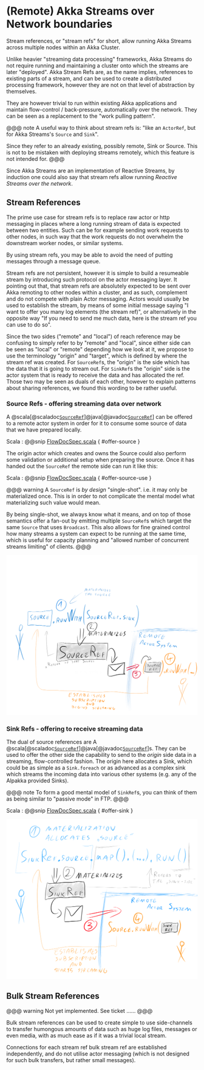 # (Remote) Akka Streams over Network boundaries 

Stream references, or "stream refs" for short, allow running Akka Streams across multiple nodes within 
an Akka Cluster. 

Unlike heavier "streaming data processing" frameworks, Akka Streams do not require running and maintaining
a cluster onto which the streams are later "deployed". Akka Stream Refs are, as the name implies, references
to existing parts of a stream, and can be used to create a distributed processing framework, however they
are not on that level of abstraction by themselves. 
  
They are however trivial to run within existing Akka applications and maintain flow-control / back-pressure,
automatically over the network. They can be seen as a replacement to the "work pulling pattern".  


@@@ note
  A useful way to think about stream refs is: 
  "like an `ActorRef`, but for Akka Streams's `Source` and `Sink`".
  
  Since they refer to an already existing, possibly remote, Sink or Source.
  This is not to be mistaken with deploying streams remotely, which this feature is not intended for.
@@@

Since Akka Streams are an implementation of Reactive Streams, by induction one could also say that
stream refs allow running *Reactive Streams over the network*.

## Stream References

The prime use case for stream refs is to replace raw actor or http messaging in places where a long
running stream of data is expected between two entities. Such can be for example sending work requests
to other nodes, in such way that the work requests do not overwhelm the downstream worker nodes, 
or similar systems.

By using stream refs, you may be able to avoid the need of putting messages through a message queue.

Stream refs are not persistent, however it is simple to build a resumeable stream by introducing such protocol
on the actor messaging layer. It pointing out that, that stream refs are absolutely expected to be sent over
Akka remoting to other nodes within a cluster, and as such, complement and do not compete with plain Actor
messaging. Actors would usually be used to establish the stream, by means of some initial message saying 
"I want to offer you many log elements (the stream ref)", or alternatively in the opposite way "If you need
to send me much data, here is the stream ref you can use to do so".   

Since the two sides ("remote" and "local") of reach reference may be confusing to simply refer to by
"remote" and "local", since either side can be seen as "local" or "remote" depending how we look at it,
we propose to use the terminology "origin" and "target", which is defined by where the stream ref was created.
For `SourceRef`s, the "origin" is the side which has the data that it is going to stream out. For `SinkRef`s
the "origin" side is the actor system that is ready to receive the data and has allocated the ref. Those
two may be seen as duals of each other, however to explain patterns about sharing references, we found this
 wording to be rather useful.  

### Source Refs - offering streaming data over network

A @scala[@scaladoc[`SourceRef`](akka.stream.SourceRef)]@java[@javadoc[`SourceRef`](akka.stream.SourceRef)]
can be offered to a remote actor system in order for it to consume some source of data that we have prepared
locally. 

Scala
:   @@snip [FlowDocSpec.scala]($code$/scala/docs/stream/FlowSourceRefsDocSpec.scala) { #offer-source }

The origin actor which creates and owns the Source could also perform some validation or additional setup
when preparing the source. Once it has handed out the `SourceRef` the remote side can run it like this:

Scala
:   @@snip [FlowDocSpec.scala]($code$/scala/docs/stream/FlowSourceRefsDocSpec.scala) { #offer-source-use }


@@@ warning
  A `SourceRef` is *by design* "single-shot". i.e. it may only be materialized once.
  This is in order to not complicate the mental model what materializing such value would mean.
  
  By being single-shot, we always know what it means, and on top of those semantics offer a fan-out
  by emitting multiple `SourceRef`s which target the same `Source` that uses `Broadcast`.
  This also allows for fine grained control how many streams a system can expect to be running 
  at the same time, which is useful for capacity planning and "allowed number of concurrent streams
  limiting" of clients.
@@@


![simple-graph-example.png](../images/source-ref-dance.png)

### Sink Refs - offering to receive streaming data

The dual of source references are A @scala[@scaladoc[`SourceRef`](akka.stream.SinkRef)]@java[@javadoc[`SourceRef`](akka.stream.SinkRef)]s. They can be used to offer the other side the capability to 
send to the *origin* side data in a streaming, flow-controlled fashion. The origin here allocates a Sink,
which could be as simple as a `Sink.foreach` or as advanced as a complex sink which streams the incoming data
into various other systems (e.g. any of the Alpakka provided Sinks).

@@@ note
  To form a good mental model of `SinkRef`s, you can think of them as being similar to "passive mode" in FTP.
@@@

Scala
:   @@snip [FlowDocSpec.scala]($code$/scala/docs/stream/FlowSourceRefsDocSpec.scala) { #offer-sink }



![simple-graph-example.png](../images/sink-ref-dance.png)

## Bulk Stream References

@@@ warning
  Not yet implemented. See ticket ...... 
@@@

Bulk stream references can be used to create simple to use side-channels to transfer humongous amounts 
of data such as huge log files, messages or even media, with as much ease as if it was a trivial local stream.

Connections for each stream ref bulk stream ref are established independently, and do not utilise
actor messaging (which is not designed for such bulk transfers, but rather small messages).

